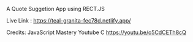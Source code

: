 A Quote Suggetion App using RECT.JS

Live Link : https://teal-granita-fec78d.netlify.app/

Credits: 
JavaScript Mastery Youtube C
https://youtu.be/o5CdCETh8cQ